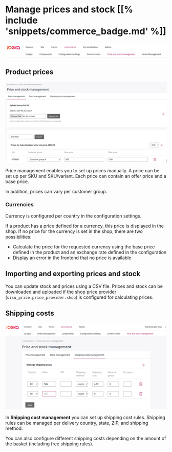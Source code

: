 # Manage prices and stock [[% include 'snippets/commerce_badge.md' %]]

![](img/manage_prices_menu.png)

## Product prices

![](img/price_management_prices.png)

Price management enables you to set up prices manually. A price can be set up per SKU and SKU/variant.
Each price can contain an offer price and a base price.

In addition, prices can vary per customer group.

### Currencies

Currency is configured per country in the configuration settings.

If a product has a price defined for a currency, this price is displayed in the shop.
If no price for the currency is set in the shop, there are two possibilities:

- Calculate the price for the requested currency using the base price defined in the product and an exchange rate defined in the configuration
- Display an error in the frontend that no price is available

## Importing and exporting prices and stock

You can update stock and prices using a CSV file.
Prices and stock can be downloaded and uploaded if the shop price provider (`siso_price.price_provider.shop`) is configured for calculating prices.

## Shipping costs

![](img/shipping_costs.png)

In **Shipping cost management** you can set up shipping cost rules. Shipping rules can be managed per delivery country, state, ZIP, and shipping method.

You can also configure different shipping costs depending on the amount of the basket (including free shipping rules).
